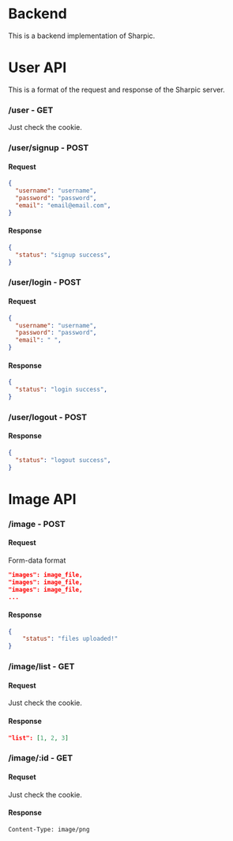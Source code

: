 # Backend

This is a backend implementation of Sharpic.

# User API

This is a format of the request and response of the Sharpic server.

### /user - GET

Just check the cookie.

### /user/signup - POST

#### Request
```json
{
  "username": "username",
  "password": "password",
  "email": "email@email.com",
}
```

#### Response
```json
{
  "status": "signup success",
}
```

### /user/login - POST

#### Request
```json
{
  "username": "username",
  "password": "password",
  "email": " ",
}
```

#### Response
```json
{
  "status": "login success",
}
```

### /user/logout - POST

#### Response
```json
{
  "status": "logout success",
}
```

# Image API

### /image - POST

#### Request

Form-data format

```json
"images": image_file,
"images": image_file,
"images": image_file,
...
```

#### Response

```json
{
    "status": "files uploaded!"
}
```

### /image/list - GET

#### Request

Just check the cookie.

#### Response

```json
"list": [1, 2, 3]
```

### /image/:id - GET

#### Requset

Just check the cookie.

#### Response

`Content-Type: image/png`